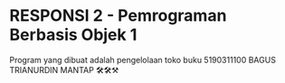 # RESPONSI 2 - Pemrograman Berbasis Objek 1
Program yang dibuat adalah pengelolaan toko buku
5190311100 BAGUS TRIANURDIN
MANTAP 🛠🛠⚒
